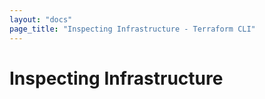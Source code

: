 ```yaml
---
layout: "docs"
page_title: "Inspecting Infrastructure - Terraform CLI"
---
```


# Inspecting Infrastructure

